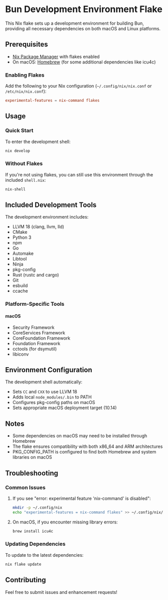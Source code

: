 # Bun Development Environment Flake

This Nix flake sets up a development environment for building Bun, providing all necessary dependencies on both macOS and Linux platforms.

## Prerequisites

- [Nix Package Manager](https://nixos.org/download.html) with flakes enabled
- On macOS: [Homebrew](https://brew.sh/) (for some additional dependencies like icu4c)

### Enabling Flakes

Add the following to your Nix configuration (`~/.config/nix/nix.conf` or `/etc/nix/nix.conf`):

```conf
experimental-features = nix-command flakes
```

## Usage

### Quick Start

To enter the development shell:

```bash
nix develop
```

### Without Flakes

If you're not using flakes, you can still use this environment through the included `shell.nix`:

```bash
nix-shell
```

## Included Development Tools

The development environment includes:

- LLVM 18 (clang, llvm, lld)
- CMake
- Python 3
- npm
- Go
- Automake
- Libtool
- Ninja
- pkg-config
- Rust (rustc and cargo)
- Git
- esbuild
- ccache

### Platform-Specific Tools

#### macOS
- Security Framework
- CoreServices Framework
- CoreFoundation Framework
- Foundation Framework
- cctools (for dsymutil)
- libiconv

## Environment Configuration

The development shell automatically:

- Sets `CC` and `CXX` to use LLVM 18
- Adds local `node_modules/.bin` to PATH
- Configures pkg-config paths on macOS
- Sets appropriate macOS deployment target (10.14)

## Notes

- Some dependencies on macOS may need to be installed through Homebrew
- The flake ensures compatibility with both x86_64 and ARM architectures
- PKG_CONFIG_PATH is configured to find both Homebrew and system libraries on macOS

## Troubleshooting

### Common Issues

1. If you see "error: experimental feature 'nix-command' is disabled":
   ```bash
   mkdir -p ~/.config/nix
   echo "experimental-features = nix-command flakes" >> ~/.config/nix/nix.conf
   ```

2. On macOS, if you encounter missing library errors:
   ```bash
   brew install icu4c
   ```

### Updating Dependencies

To update to the latest dependencies:

```bash
nix flake update
```

## Contributing

Feel free to submit issues and enhancement requests!